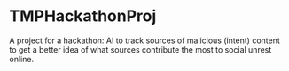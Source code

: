 # TMPHackathonProj
A project for a hackathon: AI to track sources of malicious (intent) content to get a better idea of what sources contribute the most to social unrest online.
